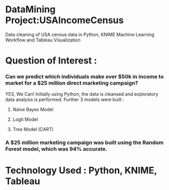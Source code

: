 # DataMining Project:USAIncomeCensus

Data cleaning of USA census data in Python, KNIME Machine Learning Workflow and Tableau Visualization 

# Question of Interest  :  

### Can we predict which individuals make over $50k in income to market for a  $25 million direct marketing campaign?

YES, We Can! Initially using Python, the data is cleansed and exploratory data analysis is performed. Further 3 models were built :

1. Naïve Bayes Model 

2. Logit Model   

3. Tree Model (CART) 

### A $25 million marketing campaign was built using the Random Forest model, which was 94% accurate.

# Technology Used : Python, KNIME, Tableau
